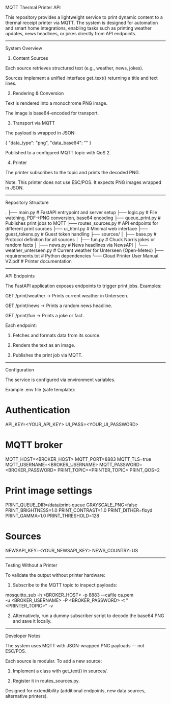 MQTT Thermal Printer API

This repository provides a lightweight service to print dynamic content to a thermal receipt printer via MQTT.
The system is designed for automation and smart home integrations, enabling tasks such as printing weather updates, news headlines, or jokes directly from API endpoints.


---

System Overview

1. Content Sources

Each source retrieves structured text (e.g., weather, news, jokes).

Sources implement a unified interface get_text() returning a title and text lines.



2. Rendering & Conversion

Text is rendered into a monochrome PNG image.

The image is base64-encoded for transport.



3. Transport via MQTT

The payload is wrapped in JSON:

{
  "data_type": "png",
  "data_base64": "<encoded image>"
}

Published to a configured MQTT topic with QoS 2.



4. Printer

The printer subscribes to the topic and prints the decoded PNG.

Note: This printer does not use ESC/POS. It expects PNG images wrapped in JSON.





---

Repository Structure

.
├── main.py              # FastAPI entrypoint and server setup
├── logic.py             # File watching, PDF→PNG conversion, base64 encoding
├── queue_print.py       # Publishes print jobs to MQTT
├── routes_sources.py    # API endpoints for different print sources
├── ui_html.py           # Minimal web interface
├── guest_tokens.py      # Guest token handling
├── sources/
│   ├── base.py          # Protocol definition for all sources
│   ├── fun.py           # Chuck Norris jokes or random facts
│   ├── news.py          # News headlines via NewsAPI
│   └── weather_unterseen.py  # Current weather for Unterseen (Open-Meteo)
├── requirements.txt     # Python dependencies
└── Cloud Printer User Manual V2.pdf  # Printer documentation


---

API Endpoints

The FastAPI application exposes endpoints to trigger print jobs. Examples:

GET /print/weather → Prints current weather in Unterseen.

GET /print/news → Prints a random news headline.

GET /print/fun → Prints a joke or fact.


Each endpoint:

1. Fetches and formats data from its source.


2. Renders the text as an image.


3. Publishes the print job via MQTT.




---

Configuration

The service is configured via environment variables.

Example .env file (safe template):

# Authentication
API_KEY=<YOUR_API_KEY>
UI_PASS=<YOUR_UI_PASSWORD>

# MQTT broker
MQTT_HOST=<BROKER_HOST>
MQTT_PORT=8883
MQTT_TLS=true
MQTT_USERNAME=<BROKER_USERNAME>
MQTT_PASSWORD=<BROKER_PASSWORD>
PRINT_TOPIC=<PRINTER_TOPIC>
PRINT_QOS=2

# Print image settings
PRINT_QUEUE_DIR=/data/print-queue
GRAYSCALE_PNG=false
PRINT_BRIGHTNESS=1.0
PRINT_CONTRAST=1.0
PRINT_DITHER=floyd
PRINT_GAMMA=1.0
PRINT_THRESHOLD=128

# Sources
NEWSAPI_KEY=<YOUR_NEWSAPI_KEY>
NEWS_COUNTRY=US


---

Testing Without a Printer

To validate the output without printer hardware:

1. Subscribe to the MQTT topic to inspect payloads:

mosquitto_sub -h <BROKER_HOST> -p 8883 --cafile ca.pem \
  -u <BROKER_USERNAME> -P <BROKER_PASSWORD> -t "<PRINTER_TOPIC>" -v


2. Alternatively, run a dummy subscriber script to decode the base64 PNG and save it locally.




---

Developer Notes

The system uses MQTT with JSON-wrapped PNG payloads — not ESC/POS.

Each source is modular. To add a new source:

1. Implement a class with get_text() in sources/.


2. Register it in routes_sources.py.



Designed for extendibility (additional endpoints, new data sources, alternative printers).

